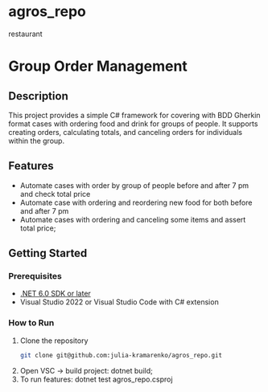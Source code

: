 # agros_repo
restaurant
# Group Order Management

## Description
This project provides a simple C# framework for covering with BDD Gherkin format cases with ordering food and drink for groups of people. It supports creating orders, calculating totals, and canceling orders for individuals within the group.

## Features
- Automate cases with order by group of people before and after 7 pm and check total price
- Automate case with ordering and reordering new food for both before and after 7 pm
- Automate cases with ordering and canceling some items and assert total price;

## Getting Started

### Prerequisites
- [.NET 6.0 SDK or later](https://dotnet.microsoft.com/download)
- Visual Studio 2022 or Visual Studio Code with C# extension

### How to Run
1. Clone the repository  
   ```bash
   git clone git@github.com:julia-kramarenko/agros_repo.git
2. Open VSC -> build project: dotnet build;
3. To run features: dotnet test agros_repo.csproj

